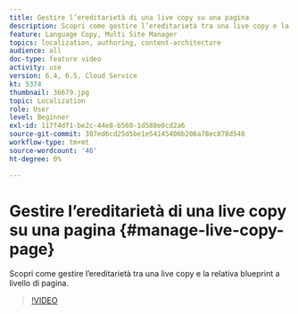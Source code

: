```yaml
---
title: Gestire l’ereditarietà di una live copy su una pagina
description: Scopri come gestire l’ereditarietà tra una live copy e la relativa blueprint a livello di pagina
feature: Language Copy, Multi Site Manager
topics: localization, authoring, content-architecture
audience: all
doc-type: feature video
activity: use
version: 6.4, 6.5, Cloud Service
kt: 5374
thumbnail: 36679.jpg
topic: Localization
role: User
level: Beginner
exl-id: 117f4df1-be2c-44e8-b560-1d588e0cd2a6
source-git-commit: 307ed6cd25d5be1e54145406b206a78ec878d548
workflow-type: tm+mt
source-wordcount: '46'
ht-degree: 0%

---
```


# Gestire l’ereditarietà di una live copy su una pagina {#manage-live-copy-page}

Scopri come gestire l’ereditarietà tra una live copy e la relativa blueprint a livello di pagina.
>[!VIDEO](https://video.tv.adobe.com/v/36679?quality=12&learn=on)
